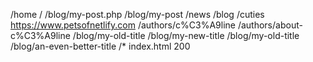 
/home                /
/blog/my-post.php    /blog/my-post
/news                /blog
/cuties              https://www.petsofnetlify.com
/authors/c%C3%A9line /authors/about-c%C3%A9line
/blog/my-old-title   /blog/my-new-title
/blog/my-old-title   /blog/an-even-better-title
/* index.html 200